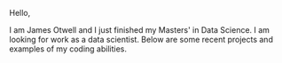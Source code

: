 Hello,

I am James Otwell and I just finished my Masters' in Data Science. I am looking for work as a data scientist. Below are some recent projects and examples of my coding abilities.

<!---
jqotwell/jqotwell is a ✨ special ✨ repository because its `README.md` (this file) appears on your GitHub profile.
You can click the Preview link to take a look at your changes.
--->
